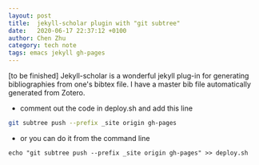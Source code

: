 ```yaml
---
layout: post
title:  jekyll-scholar plugin with "git subtree"
date:   2020-06-17 22:37:12 +0100
author: Chen Zhu
category: tech note 
tags: emacs jekyll gh-pages
---
```


[to be finished]
Jekyll-scholar is a wonderful jekyll plug-in for generating bibliographies from one's bibtex file. I have a master bib file automatically generated from Zotero.  

- comment out the code in deploy.sh and add this line 

```sh
git subtree push --prefix _site origin gh-pages
```
  + or you can do it from the command line

```echo "git subtree push --prefix _site origin gh-pages" >> deploy.sh```
